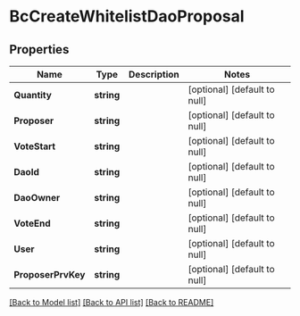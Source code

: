 # BcCreateWhitelistDaoProposal

## Properties
Name | Type | Description | Notes
------------ | ------------- | ------------- | -------------
**Quantity** | **string** |  | [optional] [default to null]
**Proposer** | **string** |  | [optional] [default to null]
**VoteStart** | **string** |  | [optional] [default to null]
**DaoId** | **string** |  | [optional] [default to null]
**DaoOwner** | **string** |  | [optional] [default to null]
**VoteEnd** | **string** |  | [optional] [default to null]
**User** | **string** |  | [optional] [default to null]
**ProposerPrvKey** | **string** |  | [optional] [default to null]

[[Back to Model list]](../README.md#documentation-for-models) [[Back to API list]](../README.md#documentation-for-api-endpoints) [[Back to README]](../README.md)


